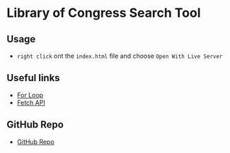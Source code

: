 # Library of Congress Search Tool

## Usage

- `right click` ont the `index.html` file and choose `Open With Live Server`

## Useful links

- [For Loop](https://developer.mozilla.org/en-US/docs/Web/JavaScript/Reference/Statements/for)
- [Fetch API](https://developer.mozilla.org/en-US/docs/Web/API/Fetch_API/Using_Fetch)

## GitHub Repo

- [GitHub Repo](https://github.com/ttudorandrei/library-of-congrss-search-tool)
